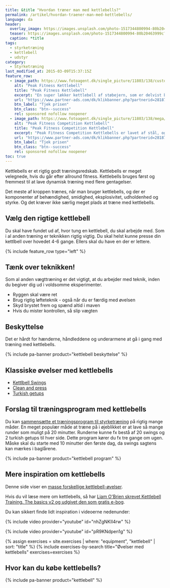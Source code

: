 ```yaml
---
title: &title "Hvordan træner man med kettlebells?"
permalink: /artikel/hvordan-traener-man-med-kettlebells/
language: da
header:
  overlay_image: https://images.unsplash.com/photo-1517344800994-80b20463999c?ixlib=rb-1.2.1&ixid=eyJhcHBfaWQiOjEyMDd9&auto=format&fit=crop&h=630&w=1200&q=10
  teaser: https://images.unsplash.com/photo-1517344800994-80b20463999c?ixlib=rb-1.2.1&ixid=eyJhcHBfaWQiOjEyMDd9&auto=format&fit=crop&h=300&w=400&q=10
  caption: *title
tags:
  - styrketræning
  - kettlebell
  - udstyr
category:
  - Styrketræning
last_modified_at: 2015-03-09T15:37:15Z
feature_row:
  - image_path: https://www.fotoagent.dk/single_picture/11803/138/custom1/Peak_Fitness_Kettlebell_12_kg.jpg
    alt: "Peak Fitness Kettlebell"
    title: "Peak Fitness Kettlebell"
    excerpt: "En super lækker kettlebell af støbejern, som er delvist betrukket med et kraftigt lag neopren for at beskytte gulv."
    url: "https://www.partner-ads.com/dk/klikbanner.php?partnerid=28187&bannerid=40368&htmlurl=https://www.fitnessgruppen.dk/peak-fitness-12-kg-kettlebell/"
    btn_label: "Tjek prisen"
    btn_class: "btn--success"
    rel: sponsored nofollow noopener
  - image_path: https://www.fotoagent.dk/single_picture/11803/138/mega/Peak_Fitness_Competition_Kettlebell_12_kg_2.jpg
    alt: "Peak Fitness Competition Kettlebell"
    title: "Peak Fitness Competition Kettlebell"
    excerpt: "Peak Fitness Competition Kettlebells er lavet af stål, og har de internationale farvekoder, hvilket gør det nemt at kende de forskellige kg. fra hinanden. Håndtaget er poleret og giver en god komfort."
    url: "https://www.partner-ads.com/dk/klikbanner.php?partnerid=28187&bannerid=40368&htmlurl=https://www.fitnessgruppen.dk/peak-fitness-12-kg-competition-kettlebell/"
    btn_label: "Tjek prisen"
    btn_class: "btn--success"
    rel: sponsored nofollow noopener
toc: true
---
```


Kettlebells er et rigtig godt træningsredskab. Kettlebells er meget velegnede, hvis du går efter allround fitness. Kettlebells bruges først og fremmest til at lave dynamisk træning med flere gentagelser.

Det meste af kroppen trænes, når man bruger kettlebells, og der er komponenter af behændighed, smidighed, eksplosivitet, udholdenhed og styrke. Og det kræver ikke særlig meget plads at træne med kettlebells.

## Vælg den rigtige kettlebell

Du skal have fundet ud af, hvor tung en kettlebell, du skal arbejde med. Som i al anden træning er teknikken rigtig vigtig. Du skal helst kunne presse din kettlbell over hovedet 4-6 gange. Ellers skal du have en der er lettere.

{% include feature_row type="left" %}

## Tænk over teknikken!

Som al anden vægttræning er det vigtigt, at du arbejder med teknik, inden du begiver dig ud i voldsomme eksperimenter.

- Ryggen skal være ret
- Brug rigtig løfteteknik - også når du er færdig med øvelsen
- Skyd brystet frem og spænd altid i maven
- Hvis du mister kontrollen, så slip vægten

## Beskyttelse

Det er hårdt for hænderne, håndleddene og underarmene at gå i gang med træning med kettlebells.

{% include pa-banner product="kettlebell beskyttelse" %}

## Klassiske øvelser med kettlebells

- [Kettlbell Swings](/oevelse/tohaandssving/)
- [Clean and press](/oevelse/one-arm-clean-and-jerk/)
- [Turkish getups](/oevelse/turkish-getup/)

## Forslag til træningsprogram med kettlebells

Du kan [sammensætte et træningsprogram til styrketræning](/anmeldelse-traeningsprogrammer/) på rigtig mange måder. En meget populær måde at træne på i øjeblikket er at lave så mange runder som muligt på 20 minutter. Runderne kunne fx bestå af 20 swings og 2 turkish getups til hver side. Dette program kører du fx tre gange om ugen. Måske skal du starte med 10 minutter den første dag, da swings sagtens kan mærkes i baglårene.

{% include pa-banner product="kettlebell program" %}

## Mere inspiration om kettlebells

Denne side viser en [masse forskellige kettlebell-øvelser](https://kettlebellsworkouts.com/kettlebell-exercises/).

Hvis du vil læse mere om kettlebells, så har [Liam O'Brien skrevet Kettlebell Training. The basics v2 og udgivet den som gratis e-bog](https://americashapesup.files.wordpress.com/2009/07/kettlebell-training_the-basics.pdf).

Du kan sikkert finde lidt inspiration i videoerne nedenunder:

{% include video provider="youtube" id="nhZgNKII4rw" %}

{% include video provider="youtube" id="pR9KNdpen1g" %}

{% assign exercises = site.exercises | where: "equipment", "kettlebell" | sort: "title" %}
{% include exercises-by-search title="Øvelser med kettlebells" exercises=exercises %}

## Hvor kan du købe kettlebells?

{% include pa-banner product="kettlebell" %}
